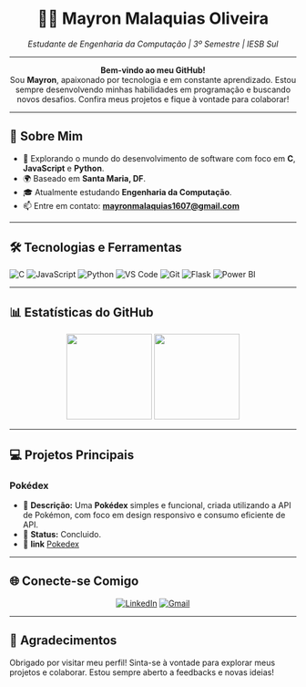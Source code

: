 <h1 align="center">👨‍💻 Mayron Malaquias Oliveira</h1>
<p align="center">
  <i>Estudante de Engenharia da Computação | 3º Semestre | IESB Sul</i>
</p>

---

<p align="center">
  <b>Bem-vindo ao meu GitHub!</b> <br>
  Sou <b>Mayron</b>, apaixonado por tecnologia e em constante aprendizado. Estou sempre desenvolvendo minhas habilidades em programação e buscando novos desafios. Confira meus projetos e fique à vontade para colaborar!
</p>

---

## 🚀 Sobre Mim

- 🔭 Explorando o mundo do desenvolvimento de software com foco em **C**, **JavaScript** e **Python**.
- 🌍 Baseado em **Santa Maria, DF**.
- 🎓 Atualmente estudando **Engenharia da Computação**.
- 📫 Entre em contato: **mayronmalaquias1607@gmail.com**

---

## 🛠️ Tecnologias e Ferramentas

![C](https://img.shields.io/badge/-C-00599C?style=for-the-badge&logo=c)
![JavaScript](https://img.shields.io/badge/-JavaScript-F7DF1E?style=for-the-badge&logo=javascript&logoColor=black)
![Python](https://img.shields.io/badge/-Python-3776AB?style=for-the-badge&logo=python&logoColor=white)
![VS Code](https://img.shields.io/badge/-VS%20Code-007ACC?style=for-the-badge&logo=visual-studio-code)
![Git](https://img.shields.io/badge/-Git-F05032?style=for-the-badge&logo=git&logoColor=white)
![Flask](https://img.shields.io/badge/-Flask-000000?style=for-the-badge&logo=flask)
![Power BI](https://img.shields.io/badge/-Power%20BI-F2C811?style=for-the-badge&logo=power-bi&logoColor=black)

---

## 📊 Estatísticas do GitHub

<div align="center">
  <img height="150em" src="https://github-readme-stats.vercel.app/api?username=Mayronmalaquias&show_icons=true&theme=radical&count_private=true&include_all_commits=true"/>
  <img height="150em" src="https://github-readme-stats.vercel.app/api/top-langs/?username=Mayronmalaquias&layout=compact&langs_count=7&theme=radical"/>
</div>

---

## 💻 Projetos Principais

### Pokédex
- 🔗 **Descrição:** Uma **Pokédex** simples e funcional, criada utilizando a API de Pokémon, com foco em design responsivo e consumo eficiente de API.
- 🚧 **Status:** Concluido.
- 🔗 **link** <a href="https://mayronmalaquias.github.io/pokedex/">Pokedex</a>

---

## 🌐 Conecte-se Comigo

<p align="center">
  <a href="https://www.linkedin.com" target="_blank"><img src="https://img.shields.io/badge/LinkedIn-Mayron%20Malaquias-blue?style=for-the-badge&logo=linkedin" alt="LinkedIn"></a>
  <a href="mailto:mayronmalaquias1607@gmail.com"><img src="https://img.shields.io/badge/Gmail-mayronmalaquias1607%40gmail.com-red?style=for-the-badge&logo=gmail" alt="Gmail"></a>
</p>

---

## 🙏 Agradecimentos

Obrigado por visitar meu perfil! Sinta-se à vontade para explorar meus projetos e colaborar. Estou sempre aberto a feedbacks e novas ideias!
